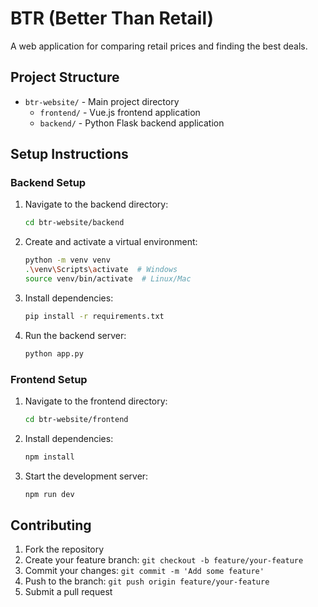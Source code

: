 # BTR (Better Than Retail)

A web application for comparing retail prices and finding the best deals.

## Project Structure

- `btr-website/` - Main project directory
  - `frontend/` - Vue.js frontend application
  - `backend/` - Python Flask backend application

## Setup Instructions

### Backend Setup

1. Navigate to the backend directory:
   ```bash
   cd btr-website/backend
   ```

2. Create and activate a virtual environment:
   ```bash
   python -m venv venv
   .\venv\Scripts\activate  # Windows
   source venv/bin/activate  # Linux/Mac
   ```

3. Install dependencies:
   ```bash
   pip install -r requirements.txt
   ```

4. Run the backend server:
   ```bash
   python app.py
   ```

### Frontend Setup

1. Navigate to the frontend directory:
   ```bash
   cd btr-website/frontend
   ```

2. Install dependencies:
   ```bash
   npm install
   ```

3. Start the development server:
   ```bash
   npm run dev
   ```

## Contributing

1. Fork the repository
2. Create your feature branch: `git checkout -b feature/your-feature`
3. Commit your changes: `git commit -m 'Add some feature'`
4. Push to the branch: `git push origin feature/your-feature`
5. Submit a pull request